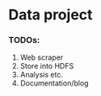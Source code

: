 # Data project

### TODOs: 
1. Web scraper
2. Store into HDFS
3. Analysis etc.
4. Documentation/blog

